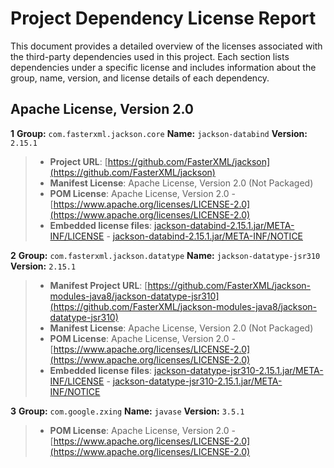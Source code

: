# Project Dependency License Report

This document provides a detailed overview of the licenses associated with the third-party dependencies used in this project. Each section lists dependencies under a specific license and includes information about the group, name, version, and license details of each dependency.

## Apache License, Version 2.0

**1** **Group:** `com.fasterxml.jackson.core` **Name:** `jackson-databind` **Version:** `2.15.1` 
> - **Project URL**: [https://github.com/FasterXML/jackson](https://github.com/FasterXML/jackson)
> - **Manifest License**: Apache License, Version 2.0 (Not Packaged)
> - **POM License**: Apache License, Version 2.0 - [https://www.apache.org/licenses/LICENSE-2.0](https://www.apache.org/licenses/LICENSE-2.0)
> - **Embedded license files**: [jackson-databind-2.15.1.jar/META-INF/LICENSE](jackson-databind-2.15.1.jar/META-INF/LICENSE) 
    - [jackson-databind-2.15.1.jar/META-INF/NOTICE](jackson-databind-2.15.1.jar/META-INF/NOTICE)

**2** **Group:** `com.fasterxml.jackson.datatype` **Name:** `jackson-datatype-jsr310` **Version:** `2.15.1` 
> - **Manifest Project URL**: [https://github.com/FasterXML/jackson-modules-java8/jackson-datatype-jsr310](https://github.com/FasterXML/jackson-modules-java8/jackson-datatype-jsr310)
> - **Manifest License**: Apache License, Version 2.0 (Not Packaged)
> - **POM License**: Apache License, Version 2.0 - [https://www.apache.org/licenses/LICENSE-2.0](https://www.apache.org/licenses/LICENSE-2.0)
> - **Embedded license files**: [jackson-datatype-jsr310-2.15.1.jar/META-INF/LICENSE](jackson-datatype-jsr310-2.15.1.jar/META-INF/LICENSE) 
    - [jackson-datatype-jsr310-2.15.1.jar/META-INF/NOTICE](jackson-datatype-jsr310-2.15.1.jar/META-INF/NOTICE)

**3** **Group:** `com.google.zxing` **Name:** `javase` **Version:** `3.5.1` 
> - **POM License**: Apache License, Version 2.0 - [https://www.apache.org/licenses/LICENSE-2.0](https://www.apache.org/licenses/LICENSE-2.0)